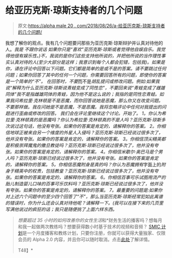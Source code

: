 # 给亚历克斯·琼斯支持者的几个问题

> 原文:[https://alpha male 20 . com/2018/08/26/a-给亚历克斯-琼斯支持者的几个问题/](https://alphamale20.com/2018/08/26/a-few-questions-for-alex-jones-supporters/)

我想了解你的观点。我有几个问题要问那些为亚历克斯·琼斯辩护并认真对待他的人。*我是* *不跟你说话* *如果你只是“喜欢”亚历克斯·琼斯或者觉得他自娱自乐。我觉得他很有娱乐性。)不，我说的是你们这些支持他所说的，并把他所说的当作理性事实认真对待的人(至少大部分是这样；我意识到每个人都会犯错，包括我)。如果是你，请在评论中回答以下问题。它们都是简单的是或不是的答案。请不要跳过任何问题；如果你回答了其中的任何一个问题，你需要回答所有的问题，即使你的答案是一个简单的“不”。
在回答时，不要*而不是*胡乱提问或修改问题。例如:如果我说“解释为什么亚历克斯·琼斯说青蛙变成了同性恋”，不要回来说“青蛙变成了雌雄同体”我不是指雌雄同体的青蛙，因为他不是这么说的；我指的是同性恋青蛙。如果我问希拉里·克林顿是不是恶魔，而你回答说她是恶魔，那么你又在改变问题。不要那样做。我在问她是不是恶魔，不是恶魔。*我将忽略评论中任何对我提出的问题进行歪曲或修改的回答。*
我们会在评论里继续这个讨论。开始了。
1。你认为希拉里·克林顿真的是恶魔吗？你认为希拉里·克林顿真的不是人吗？亚历克斯·琼斯多次说过这句话，他没有夸张。如果你的答案是肯定的，请解释你的答案。
2。你相信地球正被来自另一个维度的外星人入侵吗？亚历克斯·琼斯已经说过很多次了，他并没有夸张。如果你的答案是肯定的，请解释你的答案。
3。你相信顶尖精英都是积极崇拜魔鬼的撒旦教徒吗？亚历克斯·琼斯已经说过很多次了，他并没有夸张。如果你的答案是肯定的，请解释你的答案。
4。你相信米歇尔·奥巴马是个男人吗？亚历克斯·琼斯已经说过很多次了，他并没有夸张。如果你的答案是肯定的，请解释你的答案。
5。你相信恶魔附身是真的吗？你认为恶魔拥有*字面上的*附身于精英中的权贵，包括教皇？亚历克斯·琼斯已经说过很多次了，他并没有夸张。如果你的答案是肯定的，请解释你的答案。
6。你相信百事可乐试图用流产的胎儿制造婴儿口味的百事可乐饮料吗？亚历克斯·琼斯已经说过很多次了，他并没有夸张。如果你的答案是肯定的，请解释你的答案。
7。最重要的问题是:如果你对上述六个问题中的至少四个回答了“不”，那么当亚历克斯·琼斯经常犯如此离谱的错误时，你为什么还会认真对待他呢？请解释一下。(我可以在接下来的几页里写满他说过的疯狂的话；我只是随便挑了上面六样东西。* 

> *想要超过 35 小时的如何改善你的女性生活*和*财务生活的播客吗？想每月和我一起做两次教练吗？想要获得数小时基于技术的视频和音频？ [SMIC 计划](https://alphamale20.kartra.com/page/vIL17)是一个月度播客和教练计划，只要你注册，你就可以获得大量独家、仅限会员的 Alpha 2.0 内容，并且你可以随时取消。点击[此处](https://alphamale20.kartra.com/page/vIL17)了解详情。
> 
> T48】*